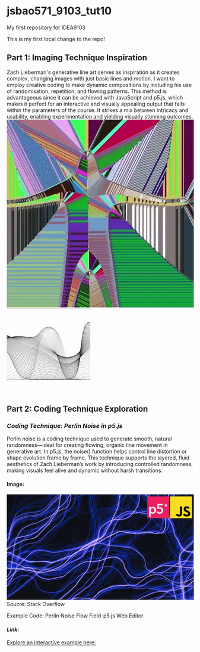 # jsbao571_9103_tut10
My first repository for IDEA9103

This is my first local change to the repo!
## Part 1: Imaging Technique Inspiration
Zach Lieberman's generative line art serves as inspiration as it creates complex, changing images with just basic lines and motion. I want to employ creative coding to make dynamic compositions by including his use of randomisation, repetition, and flowing patterns. This method is advantageous since it can be achieved with JavaScript and p5.js, which makes it perfect for an interactive and visually appealing output that falls within the parameters of the course. It strikes a mix between intricacy and usability, enabling experimentation and yielding visually stunning outcomes.
![An image of his artwork](images/photo1.jpg)
![An image of his artwork](images/photo2.jpg)
## Part 2: Coding Technique Exploration
### ***Coding Technique: Perlin Noise in p5.js*** ###

Perlin noise is a coding technique used to generate smooth, natural randomness—ideal for creating flowing, organic line movement in generative art. In p5.js, the noise() function helps control line distortion or shape evolution frame by frame. This technique supports the layered, fluid aesthetics of Zach Lieberman’s work by introducing controlled randomness, making visuals feel alive and dynamic without harsh transitions.
#### Image: ####
![An image of his artwork](images/photo3.jpg)
Soucre: Stack Overflow

Example Code: Perlin Noise Flow Field-p5.js Web Editor
#### *Link:* ####
[Explore an interactive example here:](https://editor.p5js.org/arthurrc/sketches/Bya9WiAnm)

